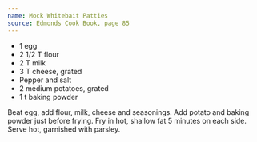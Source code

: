 ```yaml
---
name: Mock Whitebait Patties
source: Edmonds Cook Book, page 85
---
```


* 1 egg
* 2 1/2 T flour
* 2 T milk
* 3 T cheese, grated
* Pepper and salt
* 2 medium potatoes, grated
* 1 t baking powder

Beat egg, add flour, milk, cheese and seasonings.  Add potato and baking powder just before frying.  Fry in hot, shallow fat 5 minutes on each side.  Serve hot, garnished with parsley.


